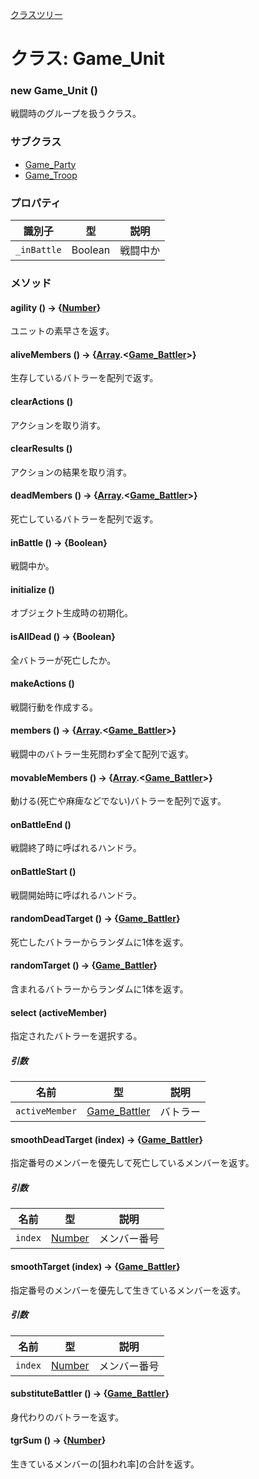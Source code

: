 [クラスツリー](index.md)

# クラス: Game_Unit

### new Game_Unit ()
戦闘時のグループを扱うクラス。


### サブクラス

* [Game_Party](Game_Party.md)
* [Game_Troop](Game_Troop.md)


### プロパティ

| 識別子 | 型 | 説明 |
| --- | --- | --- |
| `_inBattle` | Boolean | 戦闘中か |


### メソッド

#### agility () → {[Number](Number.md)}
ユニットの素早さを返す。


#### aliveMembers () → {[Array](Array.md).<[Game_Battler](Game_Battler.md)>}
生存しているバトラーを配列で返す。


#### clearActions ()
アクションを取り消す。


#### clearResults ()
アクションの結果を取り消す。


#### deadMembers () → {[Array](Array.md).<[Game_Battler](Game_Battler.md)>}
死亡しているバトラーを配列で返す。


#### inBattle () → {Boolean}
戦闘中か。


#### initialize ()
オブジェクト生成時の初期化。


#### isAllDead () → {Boolean}
全バトラーが死亡したか。


#### makeActions ()
戦闘行動を作成する。


#### members () → {[Array](Array.md).<[Game_Battler](Game_Battler.md)>}
戦闘中のバトラー生死問わず全て配列で返す。


#### movableMembers () → {[Array](Array.md).<[Game_Battler](Game_Battler.md)>}
動ける(死亡や麻痺などでない)バトラーを配列で返す。


#### onBattleEnd ()
戦闘終了時に呼ばれるハンドラ。


#### onBattleStart ()
戦闘開始時に呼ばれるハンドラ。


#### randomDeadTarget () → {[Game_Battler](Game_Battler.md)}
死亡したバトラーからランダムに1体を返す。


#### randomTarget () → {[Game_Battler](Game_Battler.md)}
含まれるバトラーからランダムに1体を返す。


#### select (activeMember)
指定されたバトラーを選択する。

##### 引数

| 名前 | 型 | 説明 |
| --- | --- | --- |
| `activeMember` | [Game_Battler](Game_Battler.md) | バトラー |


#### smoothDeadTarget (index) → {[Game_Battler](Game_Battler.md)}
指定番号のメンバーを優先して死亡しているメンバーを返す。

##### 引数

| 名前 | 型 | 説明 |
| --- | --- | --- |
| `index` | [Number](Number.md) | メンバー番号 |


#### smoothTarget (index) → {[Game_Battler](Game_Battler.md)}
指定番号のメンバーを優先して生きているメンバーを返す。

##### 引数

| 名前 | 型 | 説明 |
| --- | --- | --- |
| `index` | [Number](Number.md) | メンバー番号 |


#### substituteBattler () → {[Game_Battler](Game_Battler.md)}
身代わりのバトラーを返す。


#### tgrSum () → {[Number](Number.md)}
生きているメンバーの[狙われ率]の合計を返す。




